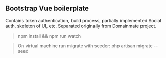 ## Bootstrap Vue boilerplate

Contains token authentication, build process, partially implemented Social auth, skeleton of UI, etc. Separated originally from Domainmate project.

> npm install && npm run watch

> On virtual machine run migrate with seeder: php artisan migrate --seed 